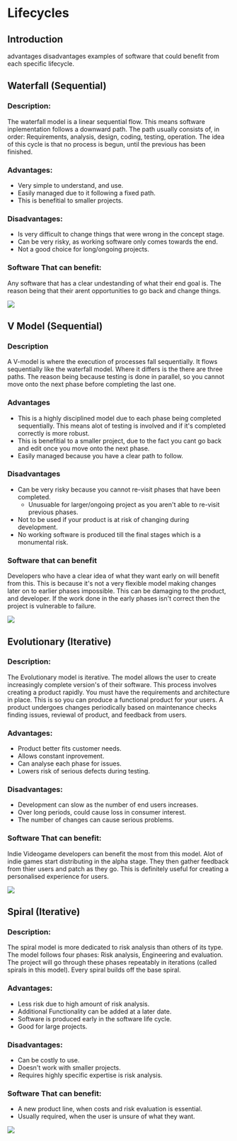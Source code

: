 # Lifecycles

## Introduction
advantages
disadvantages 
examples of software that could benefit from each specific lifecycle.

## Waterfall (Sequential)
### Description:
The waterfall model is a linear sequential flow.  This means software inplementation follows a downward path. The path usually consists of, in order: Requirements, analysis, design, coding, testing, operation. The idea of this cycle is that no process is begun, until the previous has been finished. 
### Advantages:
- Very simple to understand, and use.
- Easily managed due to it following a fixed path.
- This is benefitial to smaller projects.
### Disadvantages:
- Is very difficult to change things that were wrong in the concept stage.
- Can be very risky, as working software only comes towards the end.
- Not a good choice for long/ongoing projects.
### Software That can benefit:
Any software that has a clear undestanding of what their end goal is. The reason being that their arent opportunities to go back and change things. 

![](https://i.imgur.com/hRKnJlF.png)

## V Model (Sequential)
### Description
A V-model is where the execution of processes fall sequentially. It flows sequentially like the waterfall model. Where it differs is the there are three paths. The reason being because testing is done in parallel, so you cannot move onto the next phase before completing the last one.    
### Advantages
- This is a highly disciplined model due to each phase being completed sequentially. This means alot of testing is involved and if it's completed correctly is more robust.
- This is benefitial to a smaller project, due to the fact you cant go back and edit once you move onto the next phase.
- Easily managed because you have a clear path to follow.
### Disadvantages
- Can be very risky because you cannot re-visit phases that have been completed.
  - Unusuable for larger/ongoing project as you aren't able to re-visit previous phases.
- Not to be used if your product is at risk of changing during development.
- No working software is produced till the final stages which is a monumental risk.
### Software that can benefit
Developers who have a clear idea of what they want early on will benefit from this. This is because it's not a very flexible model making changes later on to earlier phases impossible. This can be damaging to the product, and developer. If the work done in the early phases isn't correct then the project is vulnerable to failure.   

![](https://i.imgur.com/RxJrPb5.jpg)

## Evolutionary (Iterative)
### Description:
The Evolutionary model is iterative. The model allows the user to create increasingly complete version's of their software. This process involves creating a product rapidly. You must have the requirements and architecture in place. This is so you can produce a functional product for your users. A product undergoes changes periodically based on maintenance checks finding issues, reviewal of product, and feedback from users. 
### Advantages:
- Product better fits customer needs.
- Allows constant inprovement.
- Can analyse each phase for issues.
- Lowers risk of serious defects during testing.
### Disadvantages:
- Development can slow as the number of end users increases.
- Over long periods, could cause loss in consumer interest.
- The number of changes can cause serious problems.
### Software That can benefit:
Indie Videogame developers can benefit the most from this model. Alot of indie games start distributing in the alpha stage. They then gather feedback from thier users and patch as they go. This is definitely useful for creating a personalised experience for users. 

![](https://i.imgur.com/5EOpPb0.png)

## Spiral (Iterative)
### Description:
The spiral model is more dedicated to risk analysis than others of its type. The model follows four phases: Risk analysis, Engineering and evaluation. The project will go through these phases repeatably in iterations (called spirals in this model). Every spiral builds off the base spiral.
### Advantages:
- Less risk due to high amount of risk analysis.
- Additional Functionality can be added at a later date.
- Software is produced early in the software life cycle.
- Good for large projects.
### Disadvantages:
- Can be costly to use.
- Doesn't work with smaller projects.
- Requires highly specific expertise is risk analysis.
### Software That can benefit:
- A new product line, when costs and risk evaluation is essential. 
- Usually required, when the user is unsure of what they want.

![](https://i.imgur.com/rinTPGA.png)
